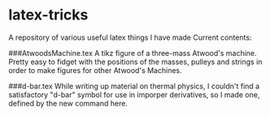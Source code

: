 # latex-tricks
A repository of various useful latex things I have made
Current contents:

###AtwoodsMachine.tex
A tikz figure of a three-mass Atwood's machine. Pretty easy to fidget with the positions of the masses, pulleys and strings in order to make figures for other Atwood's Machines.

###d-bar.tex
While writing up material on thermal physics, I couldn't find a satisfactory "d-bar" symbol for use in imporper derivatives, so I made one, defined by the new command here.
